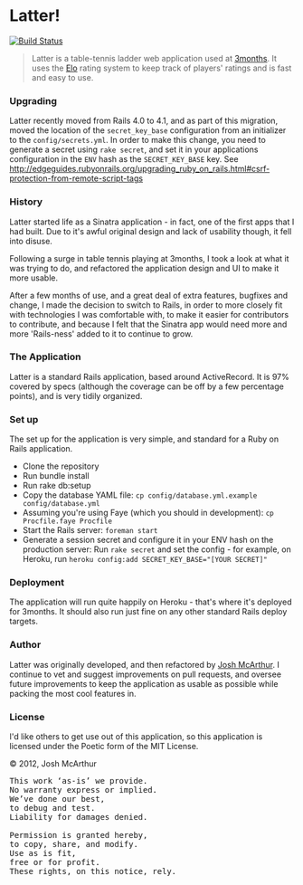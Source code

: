 Latter!
====

[![Build Status](https://secure.travis-ci.org/joshmcarthur/Latter.png)](http://travis-ci.org/#!/joshmcarthur/latter)

> Latter is a table-tennis ladder web application used at [3months](http://3months.com). It uses the [Elo](http://en.wikipedia.org/wiki/Elo_rating_system) rating system to keep track of players' ratings and is fast and easy to use.

### Upgrading

Latter recently moved from Rails 4.0 to 4.1, and as part of this migration, moved the location of the `secret_key_base` configuration from an initializer to the `config/secrets.yml`. In order to make this change, you need to generate a secret using `rake secret`, and set it in your applications configuration in the `ENV` hash as the `SECRET_KEY_BASE` key. See http://edgeguides.rubyonrails.org/upgrading_ruby_on_rails.html#csrf-protection-from-remote-script-tags


### History

Latter started life as a Sinatra application - in fact, one of the first apps that I had built. Due to it's awful original design and lack of usability though, it fell into disuse.

Following a surge in table tennis playing at 3months, I took a look at what it was trying to do, and refactored the application design and UI to make it more usable.

After a few months of use, and a great deal of extra features, bugfixes and change, I made the decision to switch to Rails, in order to more closely fit with technologies I was comfortable with, to make it easier for contributors to contribute, and because I felt that the Sinatra app would need more and more 'Rails-ness' added to it to continue to grow.

### The Application

Latter is a standard Rails application, based around ActiveRecord. It is 97% covered by specs (although the coverage can be off by a few percentage points), and is very tidily organized.

### Set up

The set up for the application is very simple, and standard for a Ruby on Rails application.

* Clone the repository
* Run bundle install
* Run rake db:setup
* Copy the database YAML file: `cp config/database.yml.example config/database.yml`
* Assuming you're using Faye (which you should in development): `cp Procfile.faye Procfile`
* Start the Rails server: `foreman start`
* Generate a session secret and configure it in your ENV hash on the production server: Run `rake secret` and set the config - for example, on Heroku, run `heroku config:add SECRET_KEY_BASE="[YOUR SECRET]"`

### Deployment

The application will run quite happily on Heroku - that's where it's deployed for 3months. It should also run just fine on any other standard Rails deploy targets.

### Author

Latter was originally developed, and then refactored by [Josh McArthur](http://github.com/joshmcarthur). I continue to vet and suggest improvements on pull requests, and oversee future improvements to keep the application as usable as possible while packing the most cool features in.

### License

I'd like others to get use out of this application, so this application is licensed under the Poetic form of the MIT License.

© 2012, Josh McArthur

<pre>
This work ‘as-is’ we provide.
No warranty express or implied.
We’ve done our best,
to debug and test.
Liability for damages denied.

Permission is granted hereby,
to copy, share, and modify.
Use as is fit,
free or for profit.
These rights, on this notice, rely.
</pre>